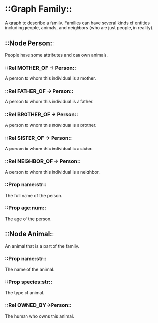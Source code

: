# ::Graph Family::
A graph to describe a family. Families can have several kinds of entities
including people, animals, and neighbors (who are just people, in reality).

## ::Node Person::
People have some attributes and can own animals.

### ::Rel MOTHER_OF -> Person::
A person to whom this individual is a mother.

### ::Rel FATHER_OF -> Person::
A person to whom this individual is a father.

### ::Rel BROTHER_OF -> Person::
A person to whom this individual is a brother.

### ::Rel SISTER_OF -> Person::
A person to whom this individual is a sister.

### ::Rel NEIGHBOR_OF -> Person::
A person to whom this individual is a neighbor.

### ::Prop name:str::
The full name of the person.

### ::Prop age:num::
The age of the person.

## ::Node Animal::
An animal that is a part of the family.

### ::Prop name:str::
The name of the animal.

### ::Prop species:str::
The type of animal.

### ::Rel OWNED_BY->Person::
The human who owns this animal.
